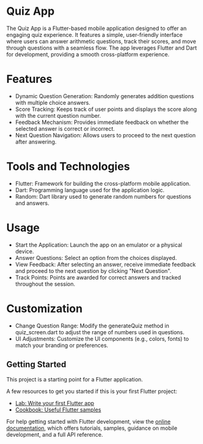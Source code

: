 # Quiz App
The Quiz App is a Flutter-based mobile application designed to offer an engaging quiz experience. It features a simple, user-friendly interface where users can answer arithmetic questions, track their scores, and move through questions with a seamless flow. The app leverages Flutter and Dart for development, providing a smooth cross-platform experience.

# Features
  - Dynamic Question Generation: Randomly generates addition questions with multiple choice answers.
  - Score Tracking: Keeps track of user points and displays the score along with the current question number.
  - Feedback Mechanism: Provides immediate feedback on whether the selected answer is correct or incorrect.
  - Next Question Navigation: Allows users to proceed to the next question after answering.

# Tools and Technologies
  - Flutter: Framework for building the cross-platform mobile application.
  - Dart: Programming language used for the application logic.
  - Random: Dart library used to generate random numbers for questions and answers.

# Usage
  - Start the Application: Launch the app on an emulator or a physical device.
  - Answer Questions: Select an option from the choices displayed.
  - View Feedback: After selecting an answer, receive immediate feedback and proceed to the next question by clicking "Next Question".
  - Track Points: Points are awarded for correct answers and tracked throughout the session.

# Customization
  - Change Question Range: Modify the generateQuiz method in quiz_screen.dart to adjust the range of numbers used in questions.
  - UI Adjustments: Customize the UI components (e.g., colors, fonts) to match your branding or preferences.

## Getting Started

This project is a starting point for a Flutter application.

A few resources to get you started if this is your first Flutter project:

- [Lab: Write your first Flutter app](https://docs.flutter.dev/get-started/codelab)
- [Cookbook: Useful Flutter samples](https://docs.flutter.dev/cookbook)

For help getting started with Flutter development, view the
[online documentation](https://docs.flutter.dev/), which offers tutorials,
samples, guidance on mobile development, and a full API reference.
